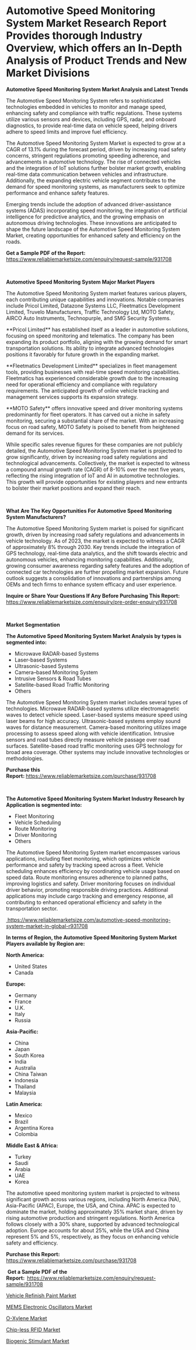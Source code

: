 <p><h1>Automotive Speed Monitoring System Market Research Report Provides thorough Industry Overview, which offers an In-Depth Analysis of Product Trends and New Market Divisions</h1></p><p><strong>Automotive Speed Monitoring System Market Analysis and Latest Trends</strong></p>
<p><p>The Automotive Speed Monitoring System refers to sophisticated technologies embedded in vehicles to monitor and manage speed, enhancing safety and compliance with traffic regulations. These systems utilize various sensors and devices, including GPS, radar, and onboard diagnostics, to provide real-time data on vehicle speed, helping drivers adhere to speed limits and improve fuel efficiency.</p><p>The Automotive Speed Monitoring System Market is expected to grow at a CAGR of 13.1% during the forecast period, driven by increasing road safety concerns, stringent regulations promoting speeding adherence, and advancements in automotive technology. The rise of connected vehicles and the integration of IoT solutions further bolster market growth, enabling real-time data communication between vehicles and infrastructure. Additionally, the expanding electric vehicle segment contributes to the demand for speed monitoring systems, as manufacturers seek to optimize performance and enhance safety features. </p><p>Emerging trends include the adoption of advanced driver-assistance systems (ADAS) incorporating speed monitoring, the integration of artificial intelligence for predictive analytics, and the growing emphasis on autonomous driving technologies. These innovations are anticipated to shape the future landscape of the Automotive Speed Monitoring System Market, creating opportunities for enhanced safety and efficiency on the roads.</p></p>
<p><strong>Get a Sample PDF of the Report:&nbsp;</strong> <a href="https://www.reliablemarketsize.com/enquiry/request-sample/931708?utm_campaign=2005&utm_medium=2&utm_source=Github&utm_content=ia&utm_term=21032025&utm_id=automotive-speed-monitoring-system">https://www.reliablemarketsize.com/enquiry/request-sample/931708</a></p>
<p>&nbsp;</p>
<p><strong>Automotive Speed Monitoring System Major Market Players</strong></p>
<p><p>The Automotive Speed Monitoring System market features various players, each contributing unique capabilities and innovations. Notable companies include Pricol Limited, Datazone Systems LLC, Fleetmatics Development Limited, Truvelo Manufacturers, Traffic Technology Ltd, MOTO Safety, AIRCO Auto Instruments, Technopurple, and SMG Security Systems.</p><p>**Pricol Limited** has established itself as a leader in automotive solutions, focusing on speed monitoring and telematics. The company has been expanding its product portfolio, aligning with the growing demand for smart transportation solutions. Its ability to integrate advanced technologies positions it favorably for future growth in the expanding market.</p><p>**Fleetmatics Development Limited** specializes in fleet management tools, providing businesses with real-time speed monitoring capabilities. Fleetmatics has experienced considerable growth due to the increasing need for operational efficiency and compliance with regulatory requirements. The anticipated growth of online vehicle tracking and management services supports its expansion strategy.</p><p>**MOTO Safety** offers innovative speed and driver monitoring systems predominantly for fleet operators. It has carved out a niche in safety monitoring, securing a substantial share of the market. With an increasing focus on road safety, MOTO Safety is poised to benefit from heightened demand for its services.</p><p>While specific sales revenue figures for these companies are not publicly detailed, the Automotive Speed Monitoring System market is projected to grow significantly, driven by increasing road safety regulations and technological advancements. Collectively, the market is expected to witness a compound annual growth rate (CAGR) of 8-10% over the next five years, reflecting the rising integration of IoT and AI in automotive technologies. This growth will provide opportunities for existing players and new entrants to bolster their market positions and expand their reach.</p></p>
<p>&nbsp;</p>
<p><strong>What Are The Key Opportunities For Automotive Speed Monitoring System Manufacturers?</strong></p>
<p><p>The Automotive Speed Monitoring System market is poised for significant growth, driven by increasing road safety regulations and advancements in vehicle technology. As of 2023, the market is expected to witness a CAGR of approximately 8% through 2030. Key trends include the integration of GPS technology, real-time data analytics, and the shift towards electric and autonomous vehicles, enhancing monitoring capabilities. Additionally, growing consumer awareness regarding safety features and the adoption of connected car technologies are further propelling market expansion. Future outlook suggests a consolidation of innovations and partnerships among OEMs and tech firms to enhance system efficacy and user experience.</p></p>
<p><strong>Inquire or Share Your Questions If Any Before Purchasing This Report:</strong> <a href="https://www.reliablemarketsize.com/enquiry/pre-order-enquiry/931708?utm_campaign=2005&utm_medium=2&utm_source=Github&utm_content=ia&utm_term=21032025&utm_id=automotive-speed-monitoring-system">https://www.reliablemarketsize.com/enquiry/pre-order-enquiry/931708</a></p>
<p>&nbsp;</p>
<p><strong>Market Segmentation</strong></p>
<p><strong>The Automotive Speed Monitoring System Market Analysis by types is segmented into:</strong></p>
<p><ul><li>Microwave RADAR-based Systems</li><li>Laser-based Systems</li><li>Ultrasonic-based Systems</li><li>Camera–based Monitoring System</li><li>Intrusive Sensors & Road Tubes</li><li>Satellite-based Road Traffic Monitoring</li><li>Others</li></ul></p>
<p><p>The Automotive Speed Monitoring System market includes several types of technologies. Microwave RADAR-based systems utilize electromagnetic waves to detect vehicle speed. Laser-based systems measure speed using laser beams for high accuracy. Ultrasonic-based systems employ sound waves for distance measurement. Camera-based monitoring utilizes image processing to assess speed along with vehicle identification. Intrusive sensors and road tubes directly measure vehicle passage over road surfaces. Satellite-based road traffic monitoring uses GPS technology for broad area coverage. Other systems may include innovative technologies or methodologies.</p></p>
<p><strong>Purchase this Report:&nbsp;</strong><a href="https://www.reliablemarketsize.com/purchase/931708?utm_campaign=2005&utm_medium=2&utm_source=Github&utm_content=ia&utm_term=21032025&utm_id=automotive-speed-monitoring-system">https://www.reliablemarketsize.com/purchase/931708</a></p>
<p>&nbsp;</p>
<p><strong>The Automotive Speed Monitoring System Market Industry Research by Application is segmented into:</strong></p>
<p><ul><li>Fleet Monitoring</li><li>Vehicle Scheduling</li><li>Route Monitoring</li><li>Driver Monitoring</li><li>Others</li></ul></p>
<p><p>The Automotive Speed Monitoring System market encompasses various applications, including fleet monitoring, which optimizes vehicle performance and safety by tracking speed across a fleet. Vehicle scheduling enhances efficiency by coordinating vehicle usage based on speed data. Route monitoring ensures adherence to planned paths, improving logistics and safety. Driver monitoring focuses on individual driver behavior, promoting responsible driving practices. Additional applications may include cargo tracking and emergency response, all contributing to enhanced operational efficiency and safety in the transportation sector.</p></p>
<p><a href="https://www.reliablemarketsize.com/automotive-speed-monitoring-system-market-in-global-r931708?utm_campaign=2005&utm_medium=2&utm_source=Github&utm_content=ia&utm_term=21032025&utm_id=automotive-speed-monitoring-system">&nbsp;https://www.reliablemarketsize.com/automotive-speed-monitoring-system-market-in-global-r931708</a></p>
<p><strong>In terms of Region, the Automotive Speed Monitoring System Market Players available by Region are:</strong></p>
<p>
    <p> <strong> North America: </strong>
        <ul>
            <li>United States</li>
            <li>Canada</li>
        </ul>
        </p> 
    <p> <strong> Europe: </strong>
        <ul>
            <li>Germany</li>
            <li>France</li>
            <li>U.K.</li>
            <li>Italy</li>
            <li>Russia</li>
        </ul>
        </p> 
    <p> <strong> Asia-Pacific: </strong>
        <ul>
            <li>China</li>
            <li>Japan</li>
            <li>South Korea</li>
            <li>India</li>
            <li>Australia</li>
            <li>China Taiwan</li>
            <li>Indonesia</li>
            <li>Thailand</li>
            <li>Malaysia</li>
        </ul>
        </p> 
    <p> <strong> Latin America: </strong>
        <ul>
            <li>Mexico</li>
            <li>Brazil</li>
            <li>Argentina Korea</li>
            <li>Colombia</li>
        </ul>
        </p> 
    <p> <strong> Middle East & Africa: </strong>
        <ul>
            <li>Turkey</li>
            <li>Saudi</li>
            <li>Arabia</li>
            <li>UAE</li>
            <li>Korea</li>
        </ul>
    </p>
    </p>
<p><p>The automotive speed monitoring system market is projected to witness significant growth across various regions, including North America (NA), Asia-Pacific (APAC), Europe, the USA, and China. APAC is expected to dominate the market, holding approximately 35% market share, driven by rising automotive production and stringent regulations. North America follows closely with a 30% share, supported by advanced technological adoption. Europe accounts for about 25%, while the USA and China represent 5% and 5%, respectively, as they focus on enhancing vehicle safety and efficiency.</p></p>
<p><strong>Purchase this Report: </strong><a href="https://www.reliablemarketsize.com/purchase/931708?utm_campaign=2005&utm_medium=2&utm_source=Github&utm_content=ia&utm_term=21032025&utm_id=automotive-speed-monitoring-system">https://www.reliablemarketsize.com/purchase/931708</a></p>
<p>&nbsp;<strong>Get a Sample PDF of the Report:&nbsp;&nbsp;</strong><a href="https://www.reliablemarketsize.com/enquiry/request-sample/931708?utm_campaign=2005&utm_medium=2&utm_source=Github&utm_content=ia&utm_term=21032025&utm_id=automotive-speed-monitoring-system">https://www.reliablemarketsize.com/enquiry/request-sample/931708</a></p>
<p><strong></strong></p>
<p><p><a href="https://github.com/andulanick3/Market-Research-Report-List-1/blob/main/vehicle-refinish-paint-market.md?utm_campaign=2005&utm_medium=2&utm_source=Github&utm_content=ia&utm_term=21032025&utm_id=automotive-speed-monitoring-system">Vehicle Refinish Paint Market</a></p><p><a href="https://github.com/BrandonBrown3773/Market-Research-Report-List-1/blob/main/mems-electronic-oscillators-market.md?utm_campaign=2005&utm_medium=2&utm_source=Github&utm_content=ia&utm_term=21032025&utm_id=automotive-speed-monitoring-system">MEMS Electronic Oscillators Market</a></p><p><a href="https://github.com/kakeryttri0c/Market-Research-Report-List-1/blob/main/o-xylene-market.md?utm_campaign=2005&utm_medium=2&utm_source=Github&utm_content=ia&utm_term=21032025&utm_id=automotive-speed-monitoring-system">O-Xylene Market</a></p><p><a href="https://github.com/lylyparadise/Market-Research-Report-List-6/blob/main/chip-less-rfid-market.md?utm_campaign=2005&utm_medium=2&utm_source=Github&utm_content=ia&utm_term=21032025&utm_id=automotive-speed-monitoring-system">Chip-less RFID Market</a></p><p><a href="https://github.com/sleeprudantf/Market-Research-Report-List-1/blob/main/biogenic-stimulant-market.md?utm_campaign=2005&utm_medium=2&utm_source=Github&utm_content=ia&utm_term=21032025&utm_id=automotive-speed-monitoring-system">Biogenic Stimulant Market</a></p></p>